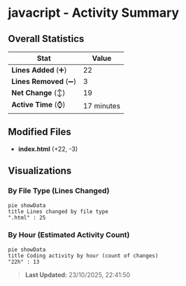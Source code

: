 # javacript - Activity Summary 

## Overall Statistics

| Stat                   | Value                                                             |
| ---------------------- | ----------------------------------------------------------------- |
| **Lines Added** (➕)   | 22                                          |
| **Lines Removed** (➖) | 3                                        |
| **Net Change** (↕)    | 19                |
| **Active Time** (⌚)   | 17 minutes |


## Modified Files
- **index.html** (+22, -3)

## Visualizations

### By File Type (Lines Changed)

```mermaid
pie showData
title Lines changed by file type
".html" : 25
```

### By Hour (Estimated Activity Count)

```mermaid
pie showData
title Coding activity by hour (count of changes)
"22h" : 13
```


> **Last Updated:** 23/10/2025, 22:41:50